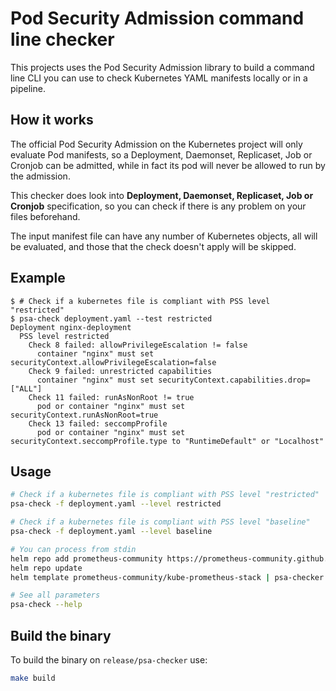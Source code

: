 # Pod Security Admission command line checker

This projects uses the Pod Security Admission library to build a command line CLI you can use to check Kubernetes YAML manifests locally or in a pipeline.

## How it works

The official Pod Security Admission on the Kubernetes project will only evaluate Pod manifests, so a Deployment, Daemonset, Replicaset, Job or Cronjob can be admitted, while in fact its pod will never be allowed to run by the admission.

This checker does look into **Deployment, Daemonset, Replicaset, Job or Cronjob** specification, so you can check if there is any problem on your files beforehand.

The input manifest file can have any number of Kubernetes objects, all will be evaluated, and those that the check doesn't apply will be skipped.

## Example

```console
$ # Check if a kubernetes file is compliant with PSS level "restricted"
$ psa-check deployment.yaml --test restricted
Deployment nginx-deployment
  PSS level restricted
    Check 8 failed: allowPrivilegeEscalation != false
      container "nginx" must set securityContext.allowPrivilegeEscalation=false
    Check 9 failed: unrestricted capabilities
      container "nginx" must set securityContext.capabilities.drop=["ALL"]
    Check 11 failed: runAsNonRoot != true
      pod or container "nginx" must set securityContext.runAsNonRoot=true
    Check 13 failed: seccompProfile
      pod or container "nginx" must set securityContext.seccompProfile.type to "RuntimeDefault" or "Localhost"
```

## Usage

```bash
# Check if a kubernetes file is compliant with PSS level "restricted"
psa-check -f deployment.yaml --level restricted

# Check if a kubernetes file is compliant with PSS level "baseline"
psa-check -f deployment.yaml --level baseline

# You can process from stdin
helm repo add prometheus-community https://prometheus-community.github.io/helm-charts
helm repo update
helm template prometheus-community/kube-prometheus-stack | psa-checker --level restricted -f -

# See all parameters
psa-check --help
```

## Build the binary

To build the binary on `release/psa-checker` use:

```bash
make build
```





